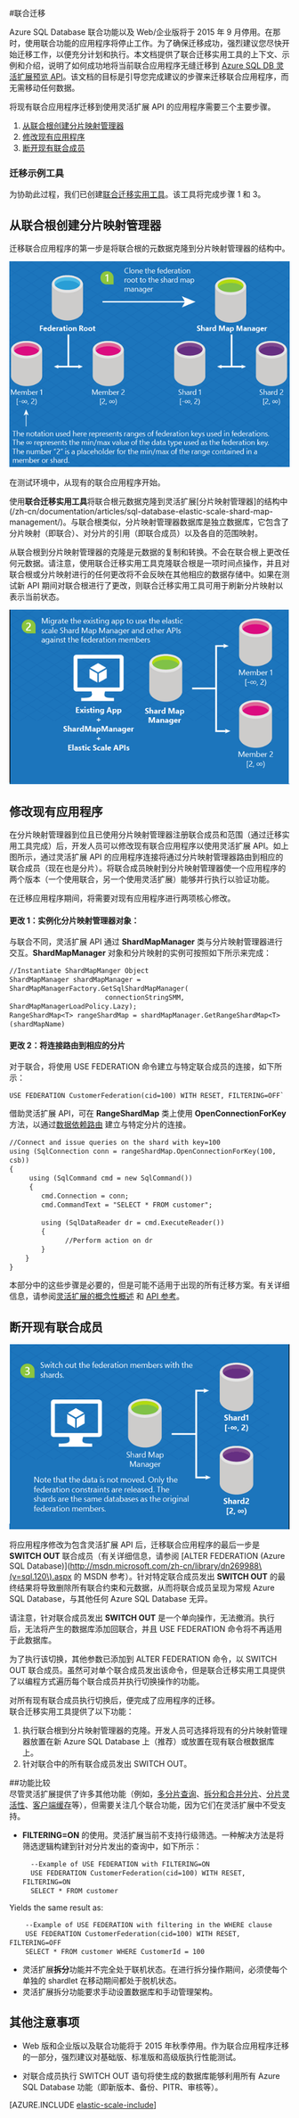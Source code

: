 <properties title="Federations Migration" pageTitle="联合迁移。" description="概述了将使用“联合”功能构建的现有应用迁移到灵活扩展模型的步骤。" metaKeywords="sharding scaling, federations, Azure SQL DB sharding, Elastic Scale" services="sql-database" documentationCenter=""  manager="jhubbard" authors="sidneyh"/>
<tags ms.service="sql-database"
    ms.date="02/16/2015"
    wacn.date="04/11/2015"
    />

#联合迁移 

Azure SQL Database 联合功能以及 Web/企业版将于 2015 年 9 月停用。在那时，使用联合功能的应用程序将停止工作。为了确保迁移成功，强烈建议您尽快开始迁移工作，以便充分计划和执行。本文档提供了联合迁移实用工具的上下文、示例和介绍，说明了如何成功地将当前联合应用程序无缝迁移到 [Azure SQL DB 灵活扩展预览 API](/zh-cn/documentation/articles/sql-database-elastic-scale-introduction/)。该文档的目标是引导您完成建议的步骤来迁移联合应用程序，而无需移动任何数据。

将现有联合应用程序迁移到使用灵活扩展 API 的应用程序需要三个主要步骤。

1. [从联合根创建分片映射管理器]
2. [修改现有应用程序]
3. [断开现有联合成员]
    

### 迁移示例工具
为协助此过程，我们已创建[联合迁移实用工具](http://code.msdn.microsoft.com/vstudio/Federations-Migration-ce61e9c1)。该工具将完成步骤 1 和 3。 

## <a name="create-shard-map-manager"></a>从联合根创建分片映射管理器
迁移联合应用程序的第一步是将联合根的元数据克隆到分片映射管理器的结构中。 

![Clone the federation root to the shard map manager][1]
 
在测试环境中，从现有的联合应用程序开始。
 
使用**联合迁移实用工具**将联合根元数据克隆到灵活扩展[分片映射管理器]的结构中(/zh-cn/documentation/articles/sql-database-elastic-scale-shard-map-management/)。与联合根类似，分片映射管理器数据库是独立数据库，它包含了分片映射（即联合）、对分片的引用（即联合成员）以及各自的范围映射。 

从联合根到分片映射管理器的克隆是元数据的复制和转换。不会在联合根上更改任何元数据。请注意，使用联合迁移实用工具克隆联合根是一项时间点操作，并且对联合根或分片映射进行的任何更改将不会反映在其他相应的数据存储中。如果在测试新 API 期间对联合根进行了更改，则联合迁移实用工具可用于刷新分片映射以表示当前状态。 

![Migrate the existing app to use the Elastic Scale APIs][2]

## 修改现有应用程序 

在分片映射管理器到位且已使用分片映射管理器注册联合成员和范围（通过迁移实用工具完成）后，开发人员可以修改现有联合应用程序以使用灵活扩展 API。如上图所示，通过灵活扩展 API 的应用程序连接将通过分片映射管理器路由到相应的联合成员（现在也是分片）。将联合成员映射到分片映射管理器使一个应用程序的两个版本（一个使用联合，另一个使用灵活扩展）能够并行执行以验证功能。   

在迁移应用程序期间，将需要对现有应用程序进行两项核心修改。


#### 更改 1：实例化分片映射管理器对象： 

与联合不同，灵活扩展 API 通过 **ShardMapManager** 类与分片映射管理器进行交互。**ShardMapManager** 对象和分片映射的实例可按照如下所示来完成：
     
    //Instantiate ShardMapManger Object 
    ShardMapManager shardMapManager = ShardMapManagerFactory.GetSqlShardMapManager(
                            connectionStringSMM, ShardMapManagerLoadPolicy.Lazy); 
    RangeShardMap<T> rangeShardMap = shardMapManager.GetRangeShardMap<T>(shardMapName) 
    
#### 更改 2：将连接路由到相应的分片 

对于联合，将使用 USE FEDERATION 命令建立与特定联合成员的连接，如下所示：  

    USE FEDERATION CustomerFederation(cid=100) WITH RESET, FILTERING=OFF`

借助灵活扩展 API，可在 **RangeShardMap** 类上使用 **OpenConnectionForKey** 方法，以通过[数据依赖路由](/zh-cn/documentation/articles/sql-database-elastic-scale-data-dependent-routing/) 建立与特定分片的连接。 

    //Connect and issue queries on the shard with key=100 
    using (SqlConnection conn = rangeShardMap.OpenConnectionForKey(100, csb))  
    { 
         using (SqlCommand cmd = new SqlCommand()) 
         { 
            cmd.Connection = conn; 
            cmd.CommandText = "SELECT * FROM customer";
     
            using (SqlDataReader dr = cmd.ExecuteReader()) 
            { 
                  //Perform action on dr 
            } 
        } 
    }

本部分中的这些步骤是必要的，但是可能不适用于出现的所有迁移方案。有关详细信息，请参阅[灵活扩展的概念性概述](/zh-cn/documentation/articles/sql-database-elastic-scale-introduction/) 和 [API 参考](http://msdn.microsoft.com/zh-cn/library/azure/dn765902.aspx)。

## 断开现有联合成员 

![Switch out the federation members for the shards][3]

将应用程序修改为包含灵活扩展 API 后，迁移联合应用程序的最后一步是 **SWITCH OUT** 联合成员（有关详细信息，请参阅 [ALTER FEDERATION (Azure SQL Database)](http://msdn.microsoft.com/zh-cn/library/dn269988\(v=sql.120\).aspx 的 MSDN 参考）。针对特定联合成员发出 **SWITCH OUT** 的最终结果将导致删除所有联合约束和元数据，从而将联合成员呈现为常规 Azure SQL Database，与其他任何 Azure SQL Database 无异。  

请注意，针对联合成员发出 **SWITCH OUT** 是一个单向操作，无法撤消。执行后，无法将产生的数据库添加回联合，并且 USE FEDERATION 命令将不再适用于此数据库。 

为了执行该切换，其他参数已添加到 ALTER FEDERATION 命令，以 SWITCH OUT 联合成员。虽然可对单个联合成员发出该命令，但是联合迁移实用工具提供了以编程方式遍历每个联合成员并执行切换操作的功能。 

对所有现有联合成员执行切换后，便完成了应用程序的迁移。  
联合迁移实用工具提供了以下功能： 

1.    执行联合根到分片映射管理器的克隆。开发人员可选择将现有的分片映射管理器放置在新 Azure SQL Database 上（推荐）或放置在现有联合根数据库上。
2.    针对联合中的所有联合成员发出 SWITCH OUT。


##功能比较  
尽管灵活扩展提供了许多其他功能（例如，[多分片查询](/zh-cn/documentation/articles/sql-database-elastic-scale-multishard-querying/)、[拆分和合并分片](/zh-cn/documentation/articles/sql-database-elastic-scale-overview-split-and-merge/)、[分片灵活性](/zh-cn/documentation/articles/sql-database-elastic-scale-elasticity/)、[客户端缓存](/zh-cn/documentation/articles/sql-database-elastic-scale-shard-map-management/)等），但需要关注几个联合功能，因为它们在灵活扩展中不受支持。
  

- **FILTERING=ON** 的使用。灵活扩展当前不支持行级筛选。一种解决方法是将筛选逻辑构建到针对分片发出的查询中，如下所示： 

        --Example of USE FEDERATION with FILTERING=ON
        USE FEDERATION CustomerFederation(cid=100) WITH RESET, FILTERING=ON 
        SELECT * FROM customer

Yields the same result as:

        --Example of USE FEDERATION with filtering in the WHERE clause 
        USE FEDERATION CustomerFederation(cid=100) WITH RESET, FILTERING=OFF 
        SELECT * FROM customer WHERE CustomerId = 100 

- 灵活扩展**拆分**功能并不完全处于联机状态。在进行拆分操作期间，必须使每个单独的 shardlet 在移动期间都处于脱机状态。
- 灵活扩展拆分功能要求手动设置数据库和手动管理架构。

## 其他注意事项

* Web 版和企业版以及联合功能将于 2015 年秋季停用。作为联合应用程序迁移的一部分，强烈建议对基础版、标准版和高级版执行性能测试。 

* 对联合成员执行 SWITCH OUT 语句将使生成的数据库能够利用所有 Azure SQL Database 功能（即新版本、备份、PITR、审核等）。 

[AZURE.INCLUDE [elastic-scale-include](../includes/elastic-scale-include.md)]

<!--Anchors-->
[从联合根创建分片映射管理器]:#create-shard-map-manager
[修改现有应用程序]:#Modify-the-Existing-Application
[断开现有联合成员]:#Switch-Out-Existing-Federation-members


<!--Image references-->
[1]: ./media/sql-database-elastic-scale-federation-migration/migrate-1.png
[2]: ./media/sql-database-elastic-scale-federation-migration/migrate-2.png
[3]: ./media/sql-database-elastic-scale-federation-migration/migrate-3.png
